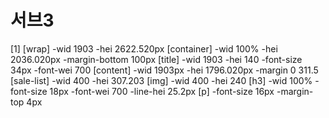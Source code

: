 # 서브3

[1] 
[wrap]
-wid 1903
-hei 2622.520px
  [container]
    -wid 100%
    -hei 2036.020px
    -margin-bottom 100px
        [title]
        -wid 1903
        -hei 140
        -font-size 34px
        -font-wei 700
            [content]
            -wid 1903px
            -hei 1796.020px
            -margin 0 311.5
              [sale-list]
              -wid 400
              -hei 307.203
                  [img]
                  -wid 400
                  -hei 240
                  [h3]
                  -wid 100%
                  -font-size 18px
                  -font-wei 700
                  -line-hei 25.2px
                  [p]
                  -font-size 16px
                  -margin-top 4px
